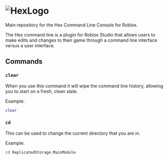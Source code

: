 # ![HexLogo](https://lingtalfi.com/services/pngtext?color=651fff&size=40&text=Hex)
Main repository for the Hex Command Line Console for Roblox.

The Hex command line is a plugin for Roblox Studio that allows users to make edits and changes to their game through a command line interface versus a user interface.

## Commands
### `clear`
When you use this command it will wipe the command line history, allowing you to start on a fresh, clean slate.

Example:
```bash
clear
```

### `cd`
This can be used to change the current directory that you are in.

Example:
```bash
cd ReplicatedStorage.MainModule
```
